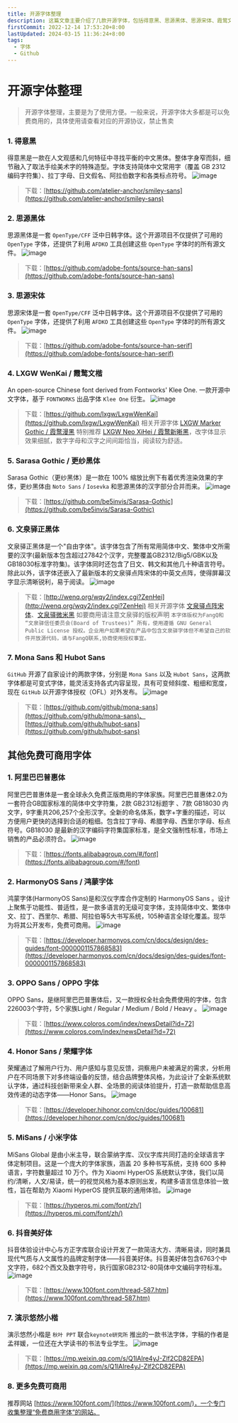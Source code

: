 ```yaml
---
title: 开源字体整理
description: 这篇文章主要介绍了几款开源字体，包括得意黑、思源黑体、思源宋体、霞鹜文楷、Sarasa Gothic、文泉驿正黑体、Mona Sans 和 Hubot Sans。文章详细描述了每款字体的特点和下载链接
firstCommit: 2022-12-14 17:53:20+8:00
lastUpdated: 2024-03-15 11:36:24+8:00
tags:
  - 字体
  - Github
---
```


# 开源字体整理

> 开源字体整理，主要是为了使用方便。一般来说，开源字体大多都是可以免费商用的，具体使用请查看对应的开源协议，禁止售卖

### 1. 得意黑

得意黑是一款在人文观感和几何特征中寻找平衡的中文黑体。整体字身窄而斜，细节融入了取法手绘美术字的特殊造型。字体支持简体中文常用字（覆盖 GB 2312 编码字符集）、拉丁字母、日文假名、阿拉伯数字和各类标点符号。
![image](https://www.helloimg.com/i/2025/01/02/67764ee259907.png)

> 下载：[https://github.com/atelier-anchor/smiley-sans](https://github.com/atelier-anchor/smiley-sans)

### 2. 思源黑体

思源黑体是一套 `OpenType/CFF` 泛中日韩字体。这个开源项目不仅提供了可用的 `OpenType` 字体，还提供了利用 `AFDKO` 工具创建这些 `OpenType` 字体时的所有源文件。
![image](https://www.helloimg.com/i/2025/01/02/67764ee019cae.jpg)

> 下载：[https://github.com/adobe-fonts/source-han-sans](https://github.com/adobe-fonts/source-han-sans)

### 3. 思源宋体

思源宋体是一套 `OpenType/CFF` 泛中日韩字体。这个开源项目不仅提供了可用的 `OpenType` 字体，还提供了利用 `AFDKO` 工具创建这些 `OpenType` 字体时的所有源文件。
![image](https://www.helloimg.com/i/2025/01/02/67764edfd5caf.jpg)

> 下载：[https://github.com/adobe-fonts/source-han-serif](https://github.com/adobe-fonts/source-han-serif)

### 4. LXGW WenKai / 霞鹜文楷

An open-source Chinese font derived from Fontworks' Klee One. 一款开源中文字体，基于 `FONTWORKS` 出品字体 `Klee One` 衍生。
![image](https://www.helloimg.com/i/2025/01/02/67764ee2a5c34.png)

> 下载：[https://github.com/lxgw/LxgwWenKai](https://github.com/lxgw/LxgwWenKai)
> 相关开源字体 [LXGW Marker Gothic / 霞鹜漫黑](https://github.com/lxgw/LxgwMarkerGothic)
> 特别推荐 [LXGW Neo XiHei / 霞鹜新晰黑](https://github.com/lxgw/LxgwNeoXiHei)，改字体显示效果细腻，数字字母和汉字之间间距恰当，阅读较为舒适。

### 5. Sarasa Gothic / 更纱黑体

Sarasa Gothic（更纱黑体）是一款在 100% 缩放比例下有着优秀渲染效果的字体，更纱黑体由 `Noto Sans` / `Iosevka` 和思源黑体的汉字部分合并而来。
![image](https://www.helloimg.com/i/2025/01/02/67764edfc118c.jpg)

> 下载：[https://github.com/be5invis/Sarasa-Gothic](https://github.com/be5invis/Sarasa-Gothic)

### 6. 文泉驿正黑体

文泉驿正黑体是一个"自由字体"。该字体包含了所有常用简体中文、繁体中文所需要的汉字(最新版本包含超过27842个汉字，完整覆盖GB2312/Big5/GBK以及GB18030标准字符集)。该字体同时还包含了日文、韩文和其他几十种语言符号。除此以外，该字体还嵌入了最新版本的文泉驿点阵宋体的中英文点阵，使得屏幕汉字显示清晰锐利，易于阅读。
![image](https://www.helloimg.com/i/2025/01/02/67764ee21c484.png)

> 下载：[http://wenq.org/wqy2/index.cgi?ZenHei](http://wenq.org/wqy2/index.cgi?ZenHei)
> 相关开源字体 [文泉驿点阵宋体](http://wenq.org/wqy2/index.cgi?BitmapSong)、[文泉驿微米黑](http://wenq.org/wqy2/index.cgi?MicroHei)
> 如要商用请注意文泉驿的版权声明
> `本字体版权为FangQ和 “文泉驿信任委员会(Board of Trustees)” 所有，使用遵循 GNU General Public License 授权。企业用户如果希望在产品中包含文泉驿字体但不希望自己的软件开放源代码，请与FangQ联系,协商使用授权事宜。`

### 7. Mona Sans 和 Hubot Sans

`GitHub` 开源了自家设计的两款字体，分别是 `Mona Sans` 以及 `Hubot Sans`，这两款字体都是可变式字体，能灵活支持各式内容呈现，具有可变倾斜度、粗细和宽度，现在 `GitHub` 以开源字体授权（OFL）对外发布。
![image](https://www.helloimg.com/i/2025/01/02/67764ee2ca51a.png)

> 下载：[https://github.com/github/mona-sans](https://github.com/github/mona-sans)、[https://github.com/github/hubot-sans](https://github.com/github/hubot-sans)

## 其他免费可商用字体

### 1. 阿里巴巴普惠体

阿里巴巴普惠体是一套全球永久免费正版商用的字体家族。阿里巴巴普惠体2.0为一套符合GB国家标准的简体中文字符集，2款 GB2312标题字 、7款 GB18030 内文字，9字重共206,257个全形汉字。全新的命名体系，数字+字重的描述，可以方便用户更快的选择到合适的粗细。包含拉丁字母、希腊字母、西里尔字母、标点符号。GB18030 是最新的汉字编码字符集国家标准，是全文强制性标准，市场上销售的产品必须符合。
![image](https://www.helloimg.com/i/2025/01/02/67764ee035ccf.jpg)

> 下载：[https://fonts.alibabagroup.com/#/font](https://fonts.alibabagroup.com/#/font)

### 2. HarmonyOS Sans / 鸿蒙字体

鸿蒙字体(HarmonyOS Sans)是和汉仪字库合作定制的 HarmonyOS Sans 。设计上聚焦于功能性、普适性，是一款多语言的无级可变字体，支持简体中文、繁体中文、拉丁、西里尔、希腊、阿拉伯等5大书写系统，105种语言全球化覆盖。现华为将其公开发布，免费可商用。
![image](https://www.helloimg.com/i/2025/01/02/67764ee04b24d.jpg)

> 下载：[https://developer.harmonyos.com/cn/docs/design/des-guides/font-0000001157868583](https://developer.harmonyos.com/cn/docs/design/des-guides/font-0000001157868583)

### 3. OPPO Sans / OPPO 字体

OPPO Sans，是继阿里巴巴普惠体后，又一款授权全社会免费使用的字体，包含226003个字符，5个家族Light / Regular / Medium / Bold / Heavy 。
![image](https://www.helloimg.com/i/2025/01/02/67764edfa6076.jpg)

> 下载：[https://www.coloros.com/index/newsDetail?id=72](https://www.coloros.com/index/newsDetail?id=72)

### 4. Honor Sans / 荣耀字体

荣耀通过了解用户行为、用户感知与意见反馈，洞察用户未被满足的需求，分析用户在不同场景下对多终端设备的反馈，结合品牌整体风格，为此设计了全新系统默认字体，通过科技创新带来全人群、全场景的阅读体验提升，打造一款帮助信息高效传递的动态字体——Honor Sans。
![image](https://www.helloimg.com/i/2025/01/02/67764ee353181.png)

> 下载：[https://developer.hihonor.com/cn/doc/guides/100681](https://developer.hihonor.com/cn/doc/guides/100681)

### 5. MiSans / 小米字体

MiSans Global 是由小米主导，联合蒙纳字库、汉仪字库共同打造的全球语言字体定制项目。这是一个庞大的字体家族，涵盖 20 多种书写系统，支持 600 多种语言，字符数量超过 10 万个。作为 Xiaomi HyperOS 系统默认字体，我们以简约/清晰，人文/易读，统一的视觉风格为基本原则出发，构建多语言信息体验一致性，旨在帮助为 Xiaomi HyperOS 提供互联的通用体验。
![image](https://www.helloimg.com/i/2025/01/02/67764ee4a7276.png)

> 下载：[https://hyperos.mi.com/font/zh/](https://hyperos.mi.com/font/zh/)

### 6. 抖音美好体

抖音体验设计中心与方正字库联合设计开发了一款简洁大方、清晰易读，同时兼具现代气质与人文属性的品牌定制字体——抖音美好体。抖音美好体包含6763个中文字符，682个西文及数字符号，执行国家GB2312-80简体中文编码字符标准。
![image](https://www.helloimg.com/i/2025/01/02/67764ee46eaf2.png)

> 下载：[https://www.100font.com/thread-587.htm](https://www.100font.com/thread-587.htm)

### 7. 演示悠然小楷

演示悠然小楷是 `秋叶 PPT` 联合`keynote研究所` 推出的一款书法字体，字稿的作者是孟祥媛，一位还在大学读书的书法专业学生。
![image](https://www.helloimg.com/i/2025/01/02/67764ee2810e3.jpg)

> 下载：[https://mp.weixin.qq.com/s/Q1lAIre4yJ-Zlf2CD82EPA](https://mp.weixin.qq.com/s/Q1lAIre4yJ-Zlf2CD82EPA)

### 8. 更多免费可商用

推荐网站 [https://www.100font.com/](https://www.100font.com/)，一个专门收集整理“免费商用字体”的网站。
